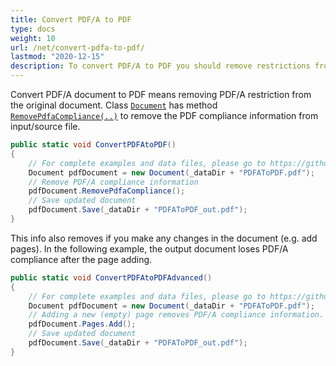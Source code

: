 ```yaml
---
title: Convert PDF/A to PDF
type: docs
weight: 10
url: /net/convert-pdfa-to-pdf/
lastmod: "2020-12-15"
description: To convert PDF/A to PDF you should remove restrictions from the original document. Aspose.PDF for .NET allows you to solve this problem easly and simply.
---
```


Convert PDF/A document to PDF means removing PDF/A restriction from the original document. Class [`Document`](https://apireference.aspose.com/pdf/net/aspose.pdf/document) has method [`RemovePdfaCompliance(..)`](https://apireference.aspose.com/pdf/net/aspose.pdf/document/methods/removepdfacompliance) to remove
the PDF compliance information from input/source file.

```csharp
public static void ConvertPDFAtoPDF()
{
    // For complete examples and data files, please go to https://github.com/aspose-pdf/Aspose.PDF-for-.NET
    Document pdfDocument = new Document(_dataDir + "PDFAToPDF.pdf");
    // Remove PDF/A compliance information
    pdfDocument.RemovePdfaCompliance();
    // Save updated document
    pdfDocument.Save(_dataDir + "PDFAToPDF_out.pdf");
}
```

This info also removes if you make any changes in the document (e.g. add pages). In the following example, the output document loses PDF/A compliance after the page adding.

```csharp
public static void ConvertPDFAtoPDFAdvanced()
{
    // For complete examples and data files, please go to https://github.com/aspose-pdf/Aspose.PDF-for-.NET
    Document pdfDocument = new Document(_dataDir + "PDFAToPDF.pdf");
    // Adding a new (empty) page removes PDF/A compliance information.
    pdfDocument.Pages.Add();
    // Save updated document
    pdfDocument.Save(_dataDir + "PDFAToPDF_out.pdf");
}
```
